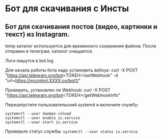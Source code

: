 Бот для скачивания с Инсты
===========

## Бот для скачивания постов (видео, картинки и текст) из Instagram.

temp каталог используется для временного сохранения файлов. После отправки в телеграм, каталог очищается.

Логи пишутся в bot.log

Для начала работы бота надо установить вебхук: curl -X POST "https://api.telegram.org/bot<ТОКЕН>/setWebhook" -d "url=https://mcontrol.XXXX.co/bot1/"

Проверить, установлен ли Webhook: curl -X POST "https://api.telegram.org/bot<ТОКЕН>/getWebhookInfo"

Перезапустите пользовательский systemd и включите службу:
```
systemctl --user daemon-reload
systemctl --user enable is.service
systemctl --user start is.service
```

Проверьте статус службы:
`systemctl --user status is.service`
